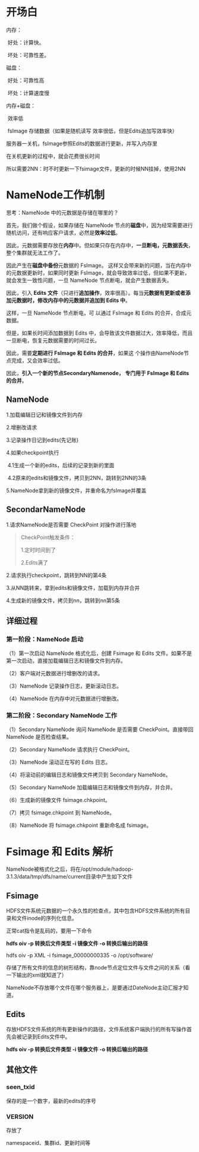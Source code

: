 # 开场白

内存：

​	好处：计算快。

​	坏处：可靠性差。

磁盘：

​	好处：可靠性高

​	坏处：计算速度慢

内存+磁盘：

​	效率低

​	fsImage 存储数据（如果是随机读写 效率很低，但是Edits追加写效率快）



服务器一关机，fsImage参照Edits的数据进行更新，并写入内存里

在关机更新的过程中，就会花费很长时间

所以需要2NN：时不时更新一下fsimage文件，更新的时候NN挂掉，使用2NN



# NameNode工作机制



思考：NameNode 中的元数据是存储在哪里的？ 

首先，我们做个假设，如果存储在 NameNode 节点的**磁盘**中，因为经常需要进行随机访问，还有响应客户请求，必然是**效率过低**。

因此，元数据需要存放在**内存**中。但如果只存在内存中，**一旦断电，元数据丢失**，整个集群就无法工作了。

因此产生在**磁盘中备份**元数据的 FsImage。 这样又会带来新的问题，当在内存中的元数据更新时，如果同时更新 FsImage，就会导致效率过低，但如果不更新，就会发生一致性问题，一旦 NameNode 节点断电，就会产生数据丢失。

因此，引入 **Edits 文件**（只进行**追加操作**，效率很高）。每当**元数据有更新或者添加元数据时，修改内存中的元数据并追加到 Edits 中**。

这样，一旦 NameNode 节点断电，可 以通过 FsImage 和 Edits 的合并，合成元数据。 

但是，如果长时间添加数据到 Edits 中，会导致该文件数据过大，效率降低，而且一旦断电，恢复元数据需要的时间过长。

因此，需要**定期进行 FsImage 和 Edits 的合并**，如果这 个操作由NameNode节点完成，又会效率过低。

因此，**引入一个新的节点SecondaryNamenode， 专门用于 FsImage 和 Edits 的合并**。



## NameNode

1.加载编辑日记和镜像文件到内存

2.增删改请求

3.记录操作日记到edits(先记账)



4.如果checkpoint执行

​	4.1生成一个新的edits，后续的记录到新的里面

​	4.2原来的edits和镜像文件，拷贝到2NN，跳转到2NN的3条



5.NameNode拿到新的镜像文件，并重命名为fsImage并覆盖



## SecondarNameNode

1.请求NameNode是否需要 CheckPoint 对操作进行落地

> CheckPoint触发条件：
>
> 1.定时时间到了
>
> 2.Edits满了

2.请求执行checkpoint，跳转到NN的第4条



3.从NN跳转来，拿到edits和镜像文件，加载到内存并合并

4.生成新的镜像文件，拷贝到nn，跳转到nn第5条



## 详细过程

### 第一阶段：NameNode 启动 

（1）第一次启动 NameNode 格式化后，创建 Fsimage 和 Edits 文件。如果不是第一次启动，直接加载编辑日志和镜像文件到内存。 

（2）客户端对元数据进行增删改的请求。 

（3）NameNode 记录操作日志，更新滚动日志。 

（4）NameNode 在内存中对元数据进行增删改。



### 第二阶段：Secondary NameNode 工作 

（1）Secondary NameNode 询问 NameNode 是否需要 CheckPoint。直接带回 NameNode 是否检查结果。 

（2）Secondary NameNode 请求执行 CheckPoint。 

（3）NameNode 滚动正在写的 Edits 日志。 

（4）将滚动前的编辑日志和镜像文件拷贝到 Secondary NameNode。 

（5）Secondary NameNode 加载编辑日志和镜像文件到内存，并合并。

 （6）生成新的镜像文件 fsimage.chkpoint。 

（7）拷贝 fsimage.chkpoint 到 NameNode。 

（8）NameNode 将 fsimage.chkpoint 重新命名成 fsimage。



# Fsimage 和 Edits 解析

NameNode被格式化之后，将在/opt/module/hadoop-3.1.3/data/tmp/dfs/name/current目录中产生如下文件



## Fsimage

HDFS文件系统元数据的一个永久性的检查点，其中包含HDFS文件系统的所有目 录和文件inode的序列化信息。





正常cat指令是乱码的，要用一下命令

**hdfs oiv -p 转换后文件类型 -i 镜像文件 -o 转换后输出的路径**

hdfs oiv -p XML -i fsimage_00000000335 -o /opt/software/



存储了所有文件的信息的树形结构，靠node节点定位文件与文件之间的关系（看一下输出的xml就知道了）

NameNode不存放哪个文件在哪个服务器上，是要通过DateNode主动汇报才知道。



## Edits

存放HDFS文件系统的所有更新操作的路径，文件系统客户端执行的所有写操作首先会被记录到Edits文件中。

**hdfs oiv -p 转换后文件类型 -i 镜像文件 -o 转换后输出的路径**

## 其他文件

### seen_txid

保存的是一个数字，最新的edits的序号



### VERSION

存放了

namespaceid、集群id、更新时间等